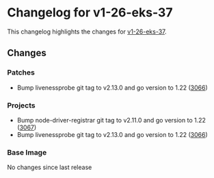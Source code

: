 # Changelog for v1-26-eks-37

This changelog highlights the changes for [v1-26-eks-37](https://github.com/aws/eks-distro/tree/v1-26-eks-37).

## Changes

### Patches
* Bump livenessprobe git tag to v2.13.0 and go version to 1.22 ([3066](https://github.com/aws/eks-distro/pull/3066))

### Projects
* Bump node-driver-registrar git tag to v2.11.0 and go version to 1.22 ([3067](https://github.com/aws/eks-distro/pull/3067))
* Bump livenessprobe git tag to v2.13.0 and go version to 1.22 ([3066](https://github.com/aws/eks-distro/pull/3066))

### Base Image
No changes since last release

